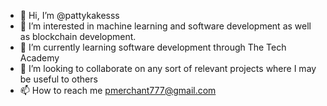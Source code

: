 - 👋 Hi, I’m @pattykakesss
- 👀 I’m interested in machine learning and software development as well as blockchain development.
- 🌱 I’m currently learning software development through The Tech Academy
- 💞️ I’m looking to collaborate on any sort of relevant projects where I may be useful to others
- 📫 How to reach me pmerchant777@gmail.com

<!---
pattykakesss/pattykakesss is a ✨ special ✨ repository because its `README.md` (this file) appears on your GitHub profile.
You can click the Preview link to take a look at your changes.
--->
